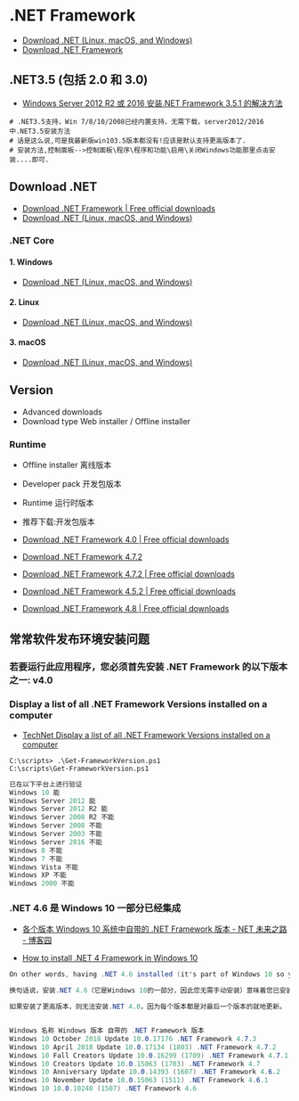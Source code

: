# .NET Framework

- [Download .NET (Linux, macOS, and Windows)](https://dotnet.microsoft.com/download)
- [Download .NET Framework](https://dotnet.microsoft.com/download/dotnet-framework)

## .NET3.5 (包括 2.0 和 3.0)

- [Windows Server 2012 R2 或 2016 安装.NET Framework 3.5.1 的解决方法](http://bbs.365jz.com/thread-3269-1-1.html)

```shell
# .NET3.5支持，Win 7/8/10/2008已经内置支持，无需下载，server2012/2016中.NET3.5安装方法
# 话是这么说,可是我最新版win103.5版本都没有!应该是默认支持更高版本了.
# 安装方法,控制面板-->控制面板\程序\程序和功能\启用\关闭Windows功能那里点击安装....即可.
```

## Download .NET

- [Download .NET Framework | Free official downloads](https://dotnet.microsoft.com/download/dotnet-framework)
- [Download .NET (Linux, macOS, and Windows)](https://dotnet.microsoft.com/download)

### .NET Core

#### 1. Windows

- [Download .NET (Linux, macOS, and Windows)](https://dotnet.microsoft.com/download)

#### 2. Linux

- [Download .NET (Linux, macOS, and Windows)](https://dotnet.microsoft.com/download)

#### 3. macOS

- [Download .NET (Linux, macOS, and Windows)](https://dotnet.microsoft.com/download)

## Version

- Advanced downloads
- Download type Web installer / Offline installer

### Runtime

- Offline installer 离线版本
- Developer pack 开发包版本
- Runtime 运行时版本
- 推荐下载:开发包版本
- [Download .NET Framework 4.0 | Free official downloads](https://dotnet.microsoft.com/download/dotnet-framework/net40)

- [Download .NET Framework 4.7.2](https://dotnet.microsoft.com/download/dotnet-framework/net472)
- [Download .NET Framework 4.7.2 | Free official downloads](https://dotnet.microsoft.com/download/dotnet-framework/net472)

- [Download .NET Framework 4.5.2 | Free official downloads](https://dotnet.microsoft.com/download/dotnet-framework/net452)
- [Download .NET Framework 4.8 | Free official downloads](https://dotnet.microsoft.com/download/dotnet-framework/net48)

## 常常软件发布环境安装问题

### 若要运行此应用程序，您必须首先安装 .NET Framework 的以下版本之一: v4.0

### Display a list of all .NET Framework Versions installed on a computer

- [TechNet Display a list of all .NET Framework Versions installed on a computer](https://gallery.technet.microsoft.com/Display-a-list-of-all-NET-7200a18a)

```shll
C:\scripts> .\Get-FrameworkVersion.ps1
C:\scripts\Get-FrameworkVersion.ps1
```

```c#
已在以下平台上进行验证
Windows 10 能
Windows Server 2012 能
Windows Server 2012 R2 能
Windows Server 2008 R2 不能
Windows Server 2008 不能
Windows Server 2003 不能
Windows Server 2016 不能
Windows 8 不能
Windows 7 不能
Windows Vista 不能
Windows XP 不能
Windows 2000 不能

```

### .NET 4.6 是 Windows 10 一部分已经集成

- [各个版本 Windows 10 系统中自带的 .NET Framework 版本 - NET 未来之路 - 博客园](https://www.cnblogs.com/lonelyxmas/p/9933135.html)

- [How to install .NET 4 Framework in Windows 10](https://stackoverflow.com/questions/35733040/how-to-install-net-4-framework-in-windows-10/35734885)

```c#
On other words, having .NET 4.6 installed (it's part of Windows 10 so you need not manually install it) means you have .NET 4.0, 4.5, 4.5.1, 4.5.2 and 4.6 installed and can run code targeting any of those framework versions without making any modifications to your Windows installation.

换句话说，安装.NET 4.6（它是Windows 10的一部分，因此您无需手动安装）意味着您已安装.NET 4.0,4.5,4.5.1,4.5.2和4.6，并且可以运行针对其中任何一个的代码框架版本，不对Windows安装进行任何修改。

如果安装了更高版本，则无法安装.NET 4.0，因为每个版本都是对最后一个版本的就地更新。


Windows 名称 Windows 版本 自带的 .NET Framework 版本
Windows 10 October 2018 Update 10.0.17176 .NET Framework 4.7.3
Windows 10 April 2018 Update 10.0.17134 (1803) .NET Framework 4.7.2
Windows 10 Fall Creators Update 10.0.16299 (1709) .NET Framework 4.7.1
Windows 10 Creators Update 10.0.15063 (1703) .NET Framework 4.7
Windows 10 Anniversary Update 10.0.14393 (1607) .NET Framework 4.6.2
Windows 10 November Update 10.0.15063 (1511) .NET Framework 4.6.1
Windows 10 10.0.10240 (1507) .NET Framework 4.6

```
